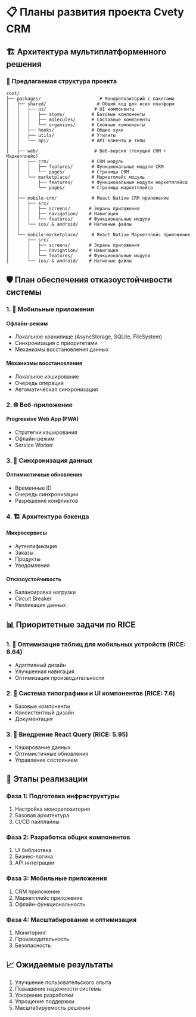# 📋 Планы развития проекта Cvety CRM

## 🏗 Архитектура мультиплатформенного решения

### 📁 Предлагаемая структура проекта

```
root/
├── packages/                      # Монорепозиторий с пакетами
│   ├── shared/                   # Общий код для всех платформ
│   │   ├── ui/                  # UI компоненты
│   │   │   ├── atoms/          # Базовые компоненты
│   │   │   ├── molecules/      # Составные компоненты
│   │   │   └── organisms/      # Сложные компоненты
│   │   ├── hooks/              # Общие хуки
│   │   ├── utils/              # Утилиты
│   │   └── api/                # API клиенты и типы
│   │
│   ├── web/                     # Веб-версия (текущий CRM + Маркетплейс)
│   │   ├── crm/                # CRM модуль
│   │   │   ├── features/       # Функциональные модули CRM
│   │   │   └── pages/          # Страницы CRM
│   │   └── marketplace/        # Маркетплейс модуль
│   │       ├── features/       # Функциональные модули маркетплейса
│   │       └── pages/          # Страницы маркетплейса
│   │
│   ├── mobile-crm/             # React Native CRM приложение
│   │   ├── src/
│   │   │   ├── screens/       # Экраны приложения
│   │   │   ├── navigation/    # Навигация
│   │   │   └── features/      # Функциональные модули
│   │   └── ios/ & android/    # Нативные файлы
│   │
│   └── mobile-marketplace/     # React Native Маркетплейс приложение
│       ├── src/
│       │   ├── screens/       # Экраны приложения
│       │   ├── navigation/    # Навигация
│       │   └── features/      # Функциональные модули
│       └── ios/ & android/    # Нативные файлы
```

## 🛡 План обеспечения отказоустойчивости системы

### 1. 📱 Мобильные приложения

#### Офлайн-режим
- Локальное хранилище (AsyncStorage, SQLite, FileSystem)
- Синхронизация с приоритетами
- Механизмы восстановления данных

#### Механизмы восстановления
- Локальное кэширование
- Очередь операций
- Автоматическая синхронизация

### 2. 🌐 Веб-приложение

#### Progressive Web App (PWA)
- Стратегии кэширования
- Офлайн-режим
- Service Worker

### 3. 🔄 Синхронизация данных

#### Оптимистичные обновления
- Временные ID
- Очередь синхронизации
- Разрешение конфликтов

### 4. 🏗 Архитектура бэкенда

#### Микросервисы
- Аутентификация
- Заказы
- Продукты
- Уведомления

#### Отказоустойчивость
- Балансировка нагрузки
- Circuit Breaker
- Репликация данных

## 📊 Приоритетные задачи по RICE

### 1. 📱 Оптимизация таблиц для мобильных устройств (RICE: 8.64)
- Адаптивный дизайн
- Улучшенная навигация
- Оптимизация производительности

### 2. 🎨 Система типографики и UI компонентов (RICE: 7.6)
- Базовые компоненты
- Консистентный дизайн
- Документация

### 3. 🔄 Внедрение React Query (RICE: 5.95)
- Кэширование данных
- Оптимистичные обновления
- Управление состоянием

## 🎯 Этапы реализации

### Фаза 1: Подготовка инфраструктуры
1. Настройка монорепозитория
2. Базовая архитектура
3. CI/CD пайплайны

### Фаза 2: Разработка общих компонентов
1. UI библиотека
2. Бизнес-логика
3. API интеграции

### Фаза 3: Мобильные приложения
1. CRM приложение
2. Маркетплейс приложение
3. Офлайн-функциональность

### Фаза 4: Масштабирование и оптимизация
1. Мониторинг
2. Производительность
3. Безопасность

## 📈 Ожидаемые результаты

1. Улучшение пользовательского опыта
2. Повышение надежности системы
3. Ускорение разработки
4. Упрощение поддержки
5. Масштабируемость решения
